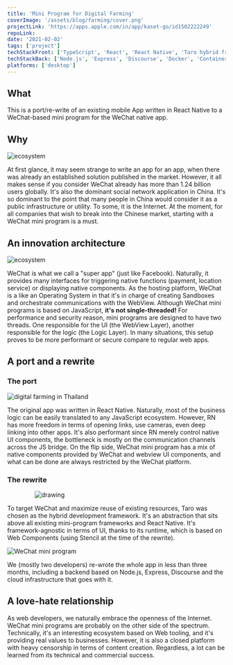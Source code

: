 ```yaml
---
title: 'Mini Program for Digital Farming'
coverImage: '/assets/blog/farming/cover.png'
projectLink: 'https://apps.apple.com/in/app/kaset-go/id1502222249'
repoLink: 
date: '2021-02-02'
tags: ['project']
techStackFront: ['TypeScript', 'React', 'React Native', 'Taro hybrid framework', 'WeChat Mini Program']
techStackBack: ['Node.js', 'Express', 'Discourse', 'Docker', 'Container Services']
platforms: ['desktop']
---
```


## What

This is a port/re-write of an existing mobile App written in React Native to a WeChat-based mini program for the WeChat native app. 

## Why

![ecosystem](/assets/blog/farming/ecosystem.jpg)

At first glance, it may seem strange to write an app for an app, when there was already an established solution published in the market. However, it all makes sense if you consider WeChat already has more than 1.24 billion users globally. It's also the dominant social network application in China. It's so dominant to the point that many people in China would consider it as a public infrastructure or utility. To some, it is the Internet. At the moment, for all companies that wish to break into the Chinese market, starting with a WeChat mini program is a must.

## An innovation architecture

![ecosystem](/assets/blog/farming/runtime.png)

WeChat is what we call a "super app" (just like Facebook). Naturally, it provides many interfaces for triggering native functions (payment, location service) or displaying native components. As the hosting platform, WeChat is a like an Operating System in that it's in charge of creating Sandboxes and orchestrate communications with the WebView. Although WeChat mini programs is based on JavaScript, **it's not single-threaded!** For performance and security reason, mini programs are designed to have two threads. One responsible for the UI (the WebView Layer), another responsible for the logic (the Logic Layer). In many situations, this setup proves to be more performant or secure compare to regular web apps.

## A port and a rewrite

### The port

![digital farming in Thailand](/assets/blog/farming/kaset-go.png)

The original app was written in React Native. Naturally, most of the business logic can be easily translated to any JavaScript ecosystem. However, RN has more freedom in terms of opening links, use cameras, even deep linking into other apps. It's also performant since RN merely control native UI components, the bottleneck is mostly on the communication channels across the JS bridge. On the flip side, WeChat mini program has a mix of native components provided by WeChat and webview UI components, and what can be done are always restricted by the WeChat platform.

### The rewrite

<div style="width: 75%; margin: auto">
    <img src="/assets/blog/farming/entry.png" alt="drawing" />
</div>

To target WeChat and maximize reuse of existing resources, Taro was chosen as the hybrid development framework. It's an abstraction that sits above all existing mini-program frameworks and React Native. It's framework-agnostic in terms of UI, thanks to its runtime, which is based on Web Components (using Stencil at the time of the rewrite). 

![WeChat mini program](/assets/blog/farming/screenshot-all.jpeg)

We (mostly two developers) re-wrote the whole app in less than three months, including a backend based on Node.js, Express, Discourse and the cloud infrastructure that goes with it. 

## A love-hate relationship

As web developers, we naturally embrace the openness of the Internet. WeChat mini programs are probably on the other side of the spectrum. Technically, it's an interesting ecosystem based on Web tooling, and it's providing real values to businesses. However, it is also a closed platform with heavy censorship in terms of content creation. Regardless, a lot can be learned from its technical and commercial success. 
